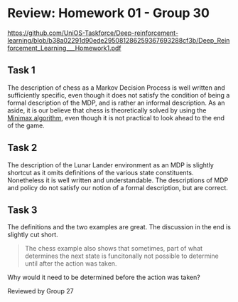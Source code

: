 # Review: Homework 01 - Group 30
https://github.com/UniOS-Taskforce/Deep-reinforcement-learning/blob/b38a02291d90ede295081286259367693288cf3b/Deep_Reinforcement_Learning___Homework1.pdf

## Task 1
The description of chess as a Markov Decision Process is well written and sufficiently specific, even though it does not
satisfy the condition of being a formal description of the MDP, and is rather an informal description.
As an aside, it is our believe that chess is theoretically solved by using the [Minimax algorithm](https://en.wikipedia.org/wiki/Minimax), even though it is not practical to look ahead to the end of the game.

## Task 2

The description of the Lunar Lander environment as an MDP is slightly shortcut as it omits definitions of the various state constituents. Nonetheless it is well written and understandable.
The descriptions of MDP and policy do not satisfy our notion of a formal description, but are correct.

## Task 3

The definitions and the two examples are great. The discussion in the end is slightly cut short.

> The chess example also shows that sometimes, part of what determines the next state is funcitonally not possible to determine until after the action was taken.

Why would it need to be determined before the action was taken?

Reviewed by Group 27


